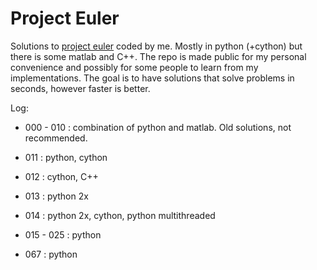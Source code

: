 # Project Euler
Solutions to [project euler](http://www.projecteuler.net) coded by me. Mostly in python (+cython) but there is some matlab and C++. The repo is made public for my personal convenience and possibly for some people to learn from my implementations. The goal is to have solutions that solve problems in seconds, however faster is better. 

Log:

* 000 - 010 : combination of python and matlab. Old solutions, not recommended.
* 011       : python, cython
* 012       : cython, C++ 
* 013       : python 2x
* 014       : python 2x, cython, python multithreaded
* 015 - 025 : python

* 067       : python
